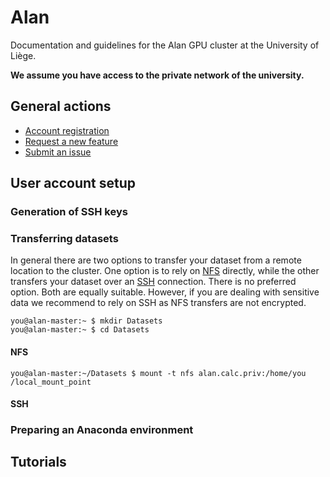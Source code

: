 # Alan

Documentation and guidelines for the Alan GPU cluster at the University of Liège.

**We assume you have access to the private network of the university.**

## General actions

- [Account registration](https://github.com/montefiore-ai/alan-cluster/issues/new?assignees=JoeriHermans&labels=new+user&template=new-user.md&title=%5BNew+User%5D+TODO)
- [Request a new feature](https://github.com/montefiore-ai/alan-cluster/issues/new?assignees=JoeriHermans&labels=enhancement&template=feature-request.md&title=%5BFeature+Request%5D+TODO)
- [Submit an issue](https://github.com/montefiore-ai/alan-cluster/issues/new?assignees=JoeriHermans&labels=bug&template=issue-report.md&title=%5BIssue%5D+TODO)

## User account setup

### Generation of SSH keys

### Transferring datasets

In general there are two options to transfer your dataset from a remote location to the cluster. One option is to rely on [NFS](#NFS) directly, while the other transfers your dataset over an [SSH](#SSH) connection. There is no preferred option. Both are equally suitable. However, if you are dealing with sensitive data we recommend to rely on SSH as NFS transfers are not encrypted.

```console
you@alan-master:~ $ mkdir Datasets
you@alan-master:~ $ cd Datasets
```

#### NFS

```console
you@alan-master:~/Datasets $ mount -t nfs alan.calc.priv:/home/you /local_mount_point
```

#### SSH

### Preparing an Anaconda environment

## Tutorials
